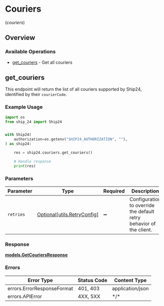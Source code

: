 # Couriers
(*couriers*)

## Overview

### Available Operations

* [get_couriers](#get_couriers) - Get all couriers

## get_couriers

This endpoint will return the list of all couriers supported by Ship24, identified by their `courierCode`.

### Example Usage

```python
import os
from ship_24 import Ship24


with Ship24(
    authorization=os.getenv("SHIP24_AUTHORIZATION", ""),
) as ship24:

    res = ship24.couriers.get_couriers()

    # Handle response
    print(res)

```

### Parameters

| Parameter                                                           | Type                                                                | Required                                                            | Description                                                         |
| ------------------------------------------------------------------- | ------------------------------------------------------------------- | ------------------------------------------------------------------- | ------------------------------------------------------------------- |
| `retries`                                                           | [Optional[utils.RetryConfig]](../../models/utils/retryconfig.md)    | :heavy_minus_sign:                                                  | Configuration to override the default retry behavior of the client. |

### Response

**[models.GetCouriersResponse](../../models/getcouriersresponse.md)**

### Errors

| Error Type                 | Status Code                | Content Type               |
| -------------------------- | -------------------------- | -------------------------- |
| errors.ErrorResponseFormat | 401, 403                   | application/json           |
| errors.APIError            | 4XX, 5XX                   | \*/\*                      |